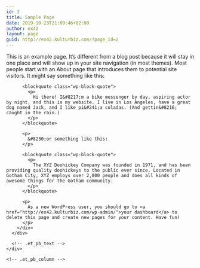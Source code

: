 ```yaml
---
id: 2
title: Sample Page
date: 2019-10-23T21:09:46+02:00
author: ex42
layout: page
guid: http://ex42.kulturbiz.com/?page_id=2
---
```

<div class="et_pb_section et_pb_section_0 et_section_regular">
  <div class="et_pb_row et_pb_row_0">
    <div class="et_pb_column et_pb_column_4_4 et_pb_column_0  et_pb_css_mix_blend_mode_passthrough et-last-child">
      <div class="et_pb_module et_pb_text et_pb_text_0  et_pb_text_align_left et_pb_bg_layout_light">
        <div class="et_pb_text_inner">
          <p>
            This is an example page. It&#8217;s different from a blog post because it will stay in one place and will show up in your site navigation (in most themes). Most people start with an About page that introduces them to potential site visitors. It might say something like this:
          </p>
          
          <blockquote class="wp-block-quote">
            <p>
              Hi there! I&#8217;m a bike messenger by day, aspiring actor by night, and this is my website. I live in Los Angeles, have a great dog named Jack, and I like pi&#241;a coladas. (And gettin&#8216; caught in the rain.)
            </p>
          </blockquote>
          
          <p>
            &#8230;or something like this:
          </p>
          
          <blockquote class="wp-block-quote">
            <p>
              The XYZ Doohickey Company was founded in 1971, and has been providing quality doohickeys to the public ever since. Located in Gotham City, XYZ employs over 2,000 people and does all kinds of awesome things for the Gotham community.
            </p>
          </blockquote>
          
          <p>
            As a new WordPress user, you should go to <a href="http://ex42.kulturbiz.com/wp-admin/">your dashboard</a> to delete this page and create new pages for your content. Have fun!
          </p>
        </div>
      </div>
      
      <!-- .et_pb_text -->
    </div>
    
    <!-- .et_pb_column -->
  </div>
  
  <!-- .et_pb_row -->
</div>

<!-- .et_pb_section -->